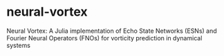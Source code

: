 # neural-vortex
Neural Vortex: A Julia implementation of Echo State Networks (ESNs) and Fourier Neural Operators (FNOs) for vorticity prediction in dynamical systems 
